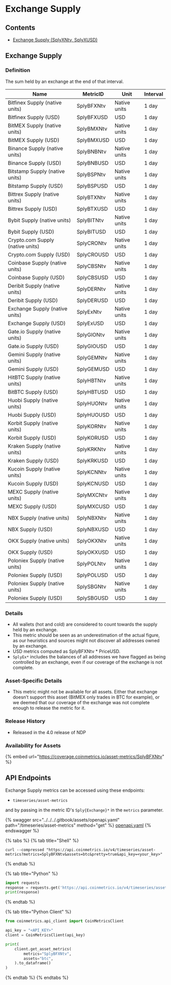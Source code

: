 # Exchange Supply

## Contents

* [Exchange Supply (SplyXNtv, SplyXUSD)](exchange-supply.md#splyex)

## Exchange Supply <a href="#splyex" id="splyex"></a>

### Definition

The sum held by an exchange at the end of that interval.

| Name                             | MetricID   | Unit         | Interval |
| -------------------------------- | ---------- | ------------ | -------- |
| Bitfinex Supply (native units)   | SplyBFXNtv | Native units | 1 day    |
| Bitfinex Supply (USD)            | SplyBFXUSD | USD          | 1 day    |
| BitMEX Supply (native units)     | SplyBMXNtv | Native units | 1 day    |
| BitMEX Supply (USD)              | SplyBMXUSD | USD          | 1 day    |
| Binance Supply (native units)    | SplyBNBNtv | Native units | 1 day    |
| Binance Supply (USD)             | SplyBNBUSD | USD          | 1 day    |
| Bitstamp Supply (native units)   | SplyBSPNtv | Native units | 1 day    |
| Bitstamp Supply (USD)            | SplyBSPUSD | USD          | 1 day    |
| Bittrex Supply (native units)    | SplyBTXNtv | Native units | 1 day    |
| Bittrex Supply (USD)             | SplyBTXUSD | USD          | 1 day    |
| Bybit Supply (native units)      | SplyBITNtv | Native units | 1 day    |
| Bybit Supply (USD)               | SplyBITUSD | USD          | 1 day    |
| Crypto.com Supply (native units) | SplyCRONtv | Native units | 1 day    |
| Crypto.com Supply (USD)          | SplyCROUSD | USD          | 1 day    |
| Coinbase Supply (native units)   | SplyCBSNtv | Native units | 1 day    |
| Coinbase Supply (USD)            | SplyCBSUSD | USD          | 1 day    |
| Deribit Supply (native units)    | SplyDERNtv | Native units | 1 day    |
| Deribit Supply (USD)             | SplyDERUSD | USD          | 1 day    |
| Exchange Supply (native units)   | SplyExNtv  | Native units | 1 day    |
| Exchange Supply (USD)            | SplyExUSD  | USD          | 1 day    |
| Gate.io Supply (native units)    | SplyGIONtv | Native units | 1 day    |
| Gate.io Supply (USD)             | SplyGIOUSD | USD          | 1 day    |
| Gemini Supply (native units)     | SplyGEMNtv | Native units | 1 day    |
| Gemini Supply (USD)              | SplyGEMUSD | USD          | 1 day    |
| HitBTC Supply (native units)     | SplyHBTNtv | Native units | 1 day    |
| BitBTC Supply (USD)              | SplyHBTUSD | USD          | 1 day    |
| Huobi Supply (native units)      | SplyHUONtv | Native units | 1 day    |
| Huobi Supply (USD)               | SplyHUOUSD | USD          | 1 day    |
| Korbit Supply (native units)     | SplyKORNtv | Native units | 1 day    |
| Korbit Supply (USD)              | SplyKORUSD | USD          | 1 day    |
| Kraken Supply (native units)     | SplyKRKNtv | Native units | 1 day    |
| Kraken Supply (USD)              | SplyKRKUSD | USD          | 1 day    |
| Kucoin Supply (native units)     | SplyKCNNtv | Native units | 1 day    |
| Kucoin Supply (USD)              | SplyKCNUSD | USD          | 1 day    |
| MEXC Supply (native units)       | SplyMXCNtv | Native units | 1 day    |
| MEXC Supply (USD)                | SplyMXCUSD | USD          | 1 day    |
| NBX Supply (native units)        | SplyNBXNtv | Native units | 1 day    |
| NBX Supply (USD)                 | SplyNBXUSD | USD          | 1 day    |
| OKX Supply (native units)        | SplyOKXNtv | Native units | 1 day    |
| OKX Supply (USD)                 | SplyOKXUSD | USD          | 1 day    |
| Poloniex Supply (native units)   | SplyPOLNtv | Native units | 1 day    |
| Poloniex Supply (USD)            | SplyPOLUSD | USD          | 1 day    |
| Poloniex Supply (native units)   | SplySBGNtv | Native units | 1 day    |
| Poloniex Supply (USD)            | SplySBGUSD | USD          | 1 day    |

### Details

* All wallets (hot and cold) are considered to count towards the supply held by an exchange.
* This metric should be seen as an underestimation of the actual figure, as our heuristics and sources might not discover all addresses owned by an exchange.
* USD metrics computed as SplyBFXNtv \* PriceUSD.
* `SplyEx*` includes the balances of all addresses we have flagged as being controlled by an exchange, even if our coverage of the exchange is not complete.

### Asset-Specific Details

* This metric might not be available for all assets. Either that exchange doesn’t support this asset (BitMEX only trades in BTC for example), or we deemed that our coverage of the exchange was not complete enough to release the metric for it.

### Release History

* Released in the 4.0 release of NDP

### Availability for Assets

{% embed url="https://coverage.coinmetrics.io/asset-metrics/SplyBFXNtv" %}

## API Endpoints

Exchange Supply metrics can be accessed using these endpoints:

* `timeseries/asset-metrics`

and by passing in the metric ID's `Sply{Exchange}*` in the `metrics` parameter.

{% swagger src="../../../.gitbook/assets/openapi.yaml" path="/timeseries/asset-metrics" method="get" %}
[openapi.yaml](../../../.gitbook/assets/openapi.yaml)
{% endswagger %}

{% tabs %}
{% tab title="Shell" %}
```shell
curl --compressed "https://api.coinmetrics.io/v4/timeseries/asset-metrics?metrics=SplyBFXNtv&assets=btc&pretty=true&api_key=<your_key>"
```
{% endtab %}

{% tab title="Python" %}
```python
import requests
response = requests.get('https://api.coinmetrics.io/v4/timeseries/asset-metrics?metrics=SplyBFXNtv&assets=btc&pretty=true&api_key=<your_key>').json()
print(response)
```
{% endtab %}

{% tab title="Python Client" %}
```python
from coinmetrics.api_client import CoinMetricsClient

api_key = "<API_KEY>"
client = CoinMetricsClient(api_key)

print(
    client.get_asset_metrics(
        metrics="SplyBFXNtv", 
        assets="btc",
    ).to_dataframe()
)
```
{% endtab %}
{% endtabs %}
